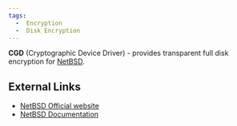 ```yaml
---
tags:
  -  Encryption
  -  Disk Encryption
---
```


**CGD** (Cryptographic Device Driver) - provides transparent full disk
encryption for [NetBSD](netbsd.md).

## External Links

* [NetBSD Official website](http://www.netbsd.org/)
* [NetBSD Documentation](http://www.netbsd.org/docs/guide/en/chap-cgd.html)
